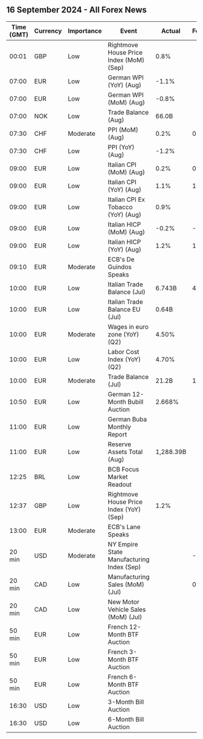 ## 16 September 2024 - All Forex News

| Time (GMT) | Currency | Importance | Event | Actual | Forecast | Previous |
|------|----------|------------|-------|--------|----------|----------|
| 00:01 | GBP | Low | Rightmove House Price Index (MoM) (Sep) | 0.8% |  | -1.5% |
| 07:00 | EUR | Low | German WPI (YoY) (Aug) | -1.1% |  | -0.1% |
| 07:00 | EUR | Low | German WPI (MoM) (Aug) | -0.8% |  | 0.3% |
| 07:00 | NOK | Low | Trade Balance (Aug) | 66.0B |  | 58.7B |
| 07:30 | CHF | Moderate | PPI (MoM) (Aug) | 0.2% | 0.1% | 0.0% |
| 07:30 | CHF | Low | PPI (YoY) (Aug) | -1.2% |  | -1.7% |
| 09:00 | EUR | Low | Italian CPI (MoM) (Aug) | 0.2% | 0.2% | 0.2% |
| 09:00 | EUR | Low | Italian CPI (YoY) (Aug) | 1.1% | 1.1% | 1.1% |
| 09:00 | EUR | Low | Italian CPI Ex Tobacco (YoY) (Aug) | 0.9% |  | 1.1% |
| 09:00 | EUR | Low | Italian HICP (MoM) (Aug) | -0.2% | -0.1% | -0.1% |
| 09:00 | EUR | Low | Italian HICP (YoY) (Aug) | 1.2% | 1.3% | 1.3% |
| 09:10 | EUR | Moderate | ECB's De Guindos Speaks |  |  |  |
| 10:00 | EUR | Low | Italian Trade Balance (Jul) | 6.743B | 4.450B | 5.150B |
| 10:00 | EUR | Low | Italian Trade Balance EU (Jul) | 0.64B |  | -0.96B |
| 10:00 | EUR | Moderate | Wages in euro zone (YoY) (Q2) | 4.50% |  | 5.20% |
| 10:00 | EUR | Low | Labor Cost Index (YoY) (Q2) | 4.70% |  | 5.00% |
| 10:00 | EUR | Moderate | Trade Balance (Jul) | 21.2B | 14.9B | 21.7B |
| 10:50 | EUR | Low | German 12-Month Bubill Auction | 2.668% |  | 2.831% |
| 11:00 | EUR | Low | German Buba Monthly Report |  |  |  |
| 11:00 | EUR | Low | Reserve Assets Total (Aug) | 1,288.39B |  | 1,282.84B |
| 12:25 | BRL | Low | BCB Focus Market Readout |  |  |  |
| 12:37 | GBP | Low | Rightmove House Price Index (YoY) (Sep) | 1.2% |  | 0.8% |
| 13:00 | EUR | Moderate | ECB's Lane Speaks |  |  |  |
| 20 min | USD | Moderate | NY Empire State Manufacturing Index (Sep) |  | -4.10 | -4.70 |
| 20 min | CAD | Low | Manufacturing Sales (MoM) (Jul) |  | 0.7% | -2.1% |
| 20 min | CAD | Low | New Motor Vehicle Sales (MoM) (Jul) |  |  | 168.0K |
| 50 min | EUR | Low | French 12-Month BTF Auction |  |  | 2.859% |
| 50 min | EUR | Low | French 3-Month BTF Auction |  |  | 3.396% |
| 50 min | EUR | Low | French 6-Month BTF Auction |  |  | 3.258% |
| 16:30 | USD | Low | 3-Month Bill Auction |  |  | 4.895% |
| 16:30 | USD | Low | 6-Month Bill Auction |  |  | 4.530% |
